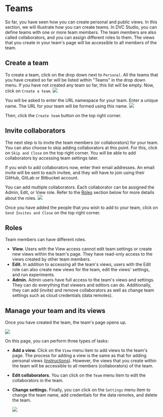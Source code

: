 # Teams

So far, you have seen how you can create personal and public views. In this
section, we will illustrate how you can create teams. In DVC Studio, you can
define teams with one or more team members. The team members are also called
collaborators, and you can assign different roles to them. The views that you
create in your team's page will be accessible to all members of the team.

## Create a team

To create a team, click on the drop down next to `Personal`. All the teams that
you have created so far will be listed within "Teams" in the drop down menu. If
you have not created any team so far, this list will be empty. Now, click on
`Create a team`. ![](https://static.iterative.ai/img/studio/team_create_v2.png)

You will be asked to enter the URL namespace for your team. Enter a unique name.
The URL for your team will be formed using this name.
![](https://static.iterative.ai/img/studio/team_enter_name_v2.png)

Then, click the `Create team` button on the top right corner.

## Invite collaborators

The next step is to invite the team members (or collaborators) for your team.
You can also choose to skip adding collaborators at this point. For this, click
on `Skip and Close` on the top right corner. You will be able to add
collaborators by accessing team settings later.

If you wish to add collaborators now, enter their email addresses. An email
invite will be sent to each invitee, and they will have to join using their
GitHub, GitLab or Bitbucket account.

You can add multiple collaborators. Each collaborator can be assigned the Admin,
Edit, or View role. Refer to the [Roles](#roles) section below for more details
about the roles. ![](https://static.iterative.ai/img/studio/team_roles_v2.png)

Once you have added the people that you wish to add to your team, click on
`Send Invites and Close` on the top right corner.

## Roles

Team members can have different roles.

- **View.** Users with the View access cannot edit team settings or create new
  views within the team's page. They have read-only access to the views created
  by other team members.
- **Edit.** In addition to accessing all the team's views, users with the Edit
  role can also create new views for the team, edit the views' settings, and run
  experiments.
- **Admin.** Admin users have full access to the team's views and settings. They
  can do everything that viewers and editors can do. Additionally, they can add
  (invite) and remove collaborators as well as change team settings such as
  cloud credentials (data remotes).

## Manage your team and its views

Once you have created the team, the team's page opens up.

![](https://static.iterative.ai/img/studio/team_page_v2.png)

On this page, you can perform three types of tasks:

- **Add a view.** Click on the `View` menu item to add views to the team's page.
  The process for adding a view is the same as that for adding personal views
  ([instructions](/doc/studio/create-view)). However, the views that you create
  within the team will be accessible to all members (collaborators) of the team.

- **Edit collaborators.** You can click on the `Team` menu item to edit the
  collaborators in the team.

- **Change settings.** Finally, you can click on the `Settings` menu item to
  change the team name, add credentials for the data remotes, and delete the
  team.

  ![](https://static.iterative.ai/img/studio/team_settings_v2.png)
